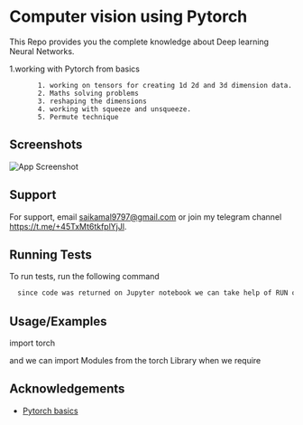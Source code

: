 
# Computer vision using Pytorch 

This Repo provides you the complete knowledge about Deep learning Neural Networks.

1.working with Pytorch from basics
        
           1. working on tensors for creating 1d 2d and 3d dimension data.
           2. Maths solving problems 
           3. reshaping the dimensions
           4. working with squeeze and unsqueeze.
           5. Permute technique 






## Screenshots

![App Screenshot](https://production-media.paperswithcode.com/method_collections/cnn.jpeg)


## Support

For support, email saikamal9797@gmail.com or join my telegram channel https://t.me/+45TxMt6tkfplYjJl.


## Running Tests

To run tests, run the following command

```bash
  since code was returned on Jupyter notebook we can take help of RUN option 
```


## Usage/Examples



import torch 

and we can import Modules from the torch Library when we require
## Acknowledgements

 - [Pytorch basics](https://pytorch.org/docs/stable/index.html)
 
